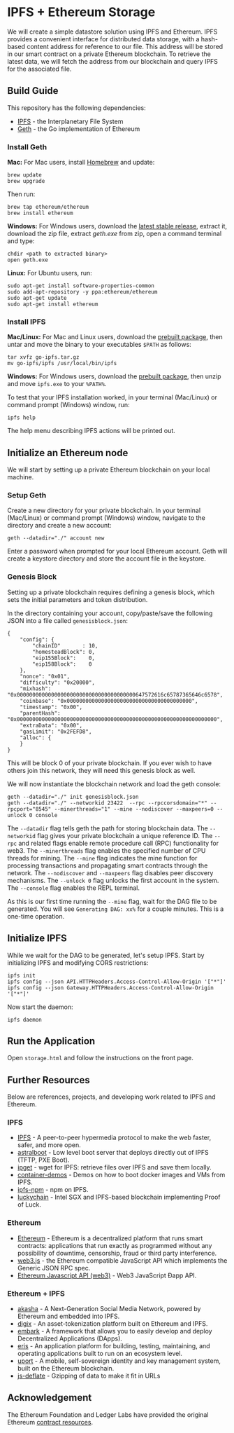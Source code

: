 # IPFS + Ethereum Storage

We will create a simple datastore solution using IPFS and Ethereum. IPFS provides a convenient interface for distributed data storage, with a hash-based content address for reference to our file. This address will be stored in our smart contract on a private Ethereum blockchain. To retrieve the latest data, we will fetch the address from our blockchain and query IPFS for the associated file.

## Build Guide

This repository has the following dependencies:
 * [IPFS](https://ipfs.io) - the Interplanetary File System
 * [Geth](https://ethereum.org/cli) - the Go implementation of Ethereum

### Install Geth

__Mac:__ For Mac users, install [Homebrew](https://brew.sh/) and update:
```
brew update
brew upgrade
```
Then run:
```
brew tap ethereum/ethereum
brew install ethereum
```

__Windows:__ For Windows users, download the [latest stable release](https://geth.ethereum.org/downloads/), extract it, download the zip file, extract _geth.exe_ from zip, open a command terminal and type:
```
chdir <path to extracted binary>
open geth.exe
```

__Linux:__ For Ubuntu users, run:
```
sudo apt-get install software-properties-common
sudo add-apt-repository -y ppa:ethereum/ethereum
sudo apt-get update
sudo apt-get install ethereum
```

### Install IPFS

__Mac/Linux:__ For Mac and Linux users, download the [prebuilt package](https://ipfs.io/docs/install/), then untar and move the binary to your executables `$PATH` as follows:
```
tar xvfz go-ipfs.tar.gz
mv go-ipfs/ipfs /usr/local/bin/ipfs
```

__Windows:__ For Windows users, download the [prebuilt package](https://ipfs.io/docs/install/), then unzip and move `ipfs.exe` to your `%PATH%`.

To test that your IPFS installation worked, in your terminal (Mac/Linux) or command prompt (Windows) window, run:
```
ipfs help
```
The help menu describing IPFS actions will be printed out.


## Initialize an Ethereum node

We will start by setting up a private Ethereum blockchain on your local machine.

### Setup Geth

Create a new directory for your private blockchain. In your terminal (Mac/Linux) or command prompt (Windows) window, navigate to the directory and create a new account:
```
geth --datadir="./" account new
```
Enter a password when prompted for your local Ethereum account. Geth will create a keystore directory and store the account file in the keystore.

### Genesis Block

Setting up a private blockchain requires defining a genesis block, which sets the initial parameters and token distribution.

In the directory containing your account, copy/paste/save the following JSON into a file called `genesisblock.json`:
```
{
    "config": {
        "chainID"       : 10,
        "homesteadBlock": 0,
        "eip155Block":    0,
        "eip158Block":    0
    },
    "nonce": "0x01",
    "difficulty": "0x20000",
    "mixhash": "0x00000000000000000000000000000000000000647572616c65787365646c6578",
    "coinbase": "0x0000000000000000000000000000000000000000",
    "timestamp": "0x00",
    "parentHash": "0x0000000000000000000000000000000000000000000000000000000000000000",
    "extraData": "0x00",
    "gasLimit": "0x2FEFD8",
    "alloc": {
    }
}
```
This will be block 0 of your private blockchain. If you ever wish to have others join this network, they will need this genesis block as well.

We will now instantiate the blockchain network and load the geth console:
```
geth --datadir="./" init genesisblock.json
geth --datadir="./" --networkid 23422  --rpc --rpccorsdomain="*" --rpcport="8545" --minerthreads="1" --mine --nodiscover --maxpeers=0 --unlock 0 console
```
The `--datadir` flag tells geth the path for storing blockchain data. The `--networkid` flag gives your private blockchain a unique reference ID. The `--rpc` and related flags enable remote procedure call (RPC) functionality for web3. The `--minerthreads` flag enables the specified number of CPU threads for mining. The `--mine` flag indicates the mine function for processing transactions and propagating smart contracts through the network. The `--nodiscover` and `--maxpeers` flag disables peer discovery mechanisms. The `--unlock 0` flag unlocks the first account in the system. The `--console` flag enables the REPL terminal.

As this is our first time running the `--mine` flag, wait for the DAG file to be generated. You will see `Generating DAG: xx%` for a couple minutes. This is a one-time operation.

## Initialize IPFS

While we wait for the DAG to be generated, let's setup IPFS. Start by initializing IPFS and modifying CORS restrictions:
```
ipfs init
ipfs config --json API.HTTPHeaders.Access-Control-Allow-Origin '["*"]'
ipfs config --json Gateway.HTTPHeaders.Access-Control-Allow-Origin '["*"]'
```

Now start the daemon:
```
ipfs daemon
```

## Run the Application

Open `storage.html` and follow the instructions on the front page.

## Further Resources

Below are references, projects, and developing work related to IPFS and Ethereum.

### IPFS
* [IPFS](http://ipfs.io) - A peer-to-peer hypermedia protocol to make the web faster, safer, and more open.
* [astralboot](https://github.com/ipfs/astralboot) - Low level boot server that deploys directly out of IPFS (TFTP, PXE Boot).
* [ipget](https://github.com/ipfs/ipget) - wget for IPFS: retrieve files over IPFS and save them locally.
* [container-demos](https://github.com/ipfs/container-demos) - Demos on how to boot docker images and VMs from IPFS.
* [ipfs-npm](https://github.com/ipfs/ipfs-npm) - npm on IPFS.
* [luckychain](https://github.com/luckychain/lucky) - Intel SGX and IPFS-based blockchain implementing Proof of Luck.

### Ethereum
* [Ethereum](https://www.ethereum.org/) - Ethereum is a decentralized platform that runs smart contracts: applications that run exactly as programmed without any possibility of downtime, censorship, fraud or third party interference.
* [web3.js](https://github.com/ethereum/web3.js) - the Ethereum compatible JavaScript API which implements the Generic JSON RPC spec.
* [Ethereum Javascript API (web3)](https://github.com/ethereum/wiki/wiki/JavaScript-API) - Web3 JavaScript Ðapp API.

### Ethereum + IPFS
 * [akasha](http://akasha.world/) - A Next-Generation Social Media Network, powered by Ethereum and embedded into IPFS.
 * [digix](https://www.dgx.io/) - An asset-tokenization platform built on Ethereum and IPFS.
 * [embark](https://github.com/iurimatias/embark-framework) - A framework that allows you to easily develop and deploy Decentralized Applications (DApps).
 * [eris](https://github.com/eris-ltd/eris) - An application platform for building, testing, maintaining, and
operating applications built to run on an ecosystem level.
 * [uport](https://www.uport.me) - A mobile, self-sovereign identity and key management system, built on the Ethereum blockchain.
 * [js-deflate](https://github.com/dankogai/js-deflate) - Gzipping of data to make it fit in URLs

## Acknowledgement

The Ethereum Foundation and Ledger Labs have provided the original Ethereum [contract resources](https://github.com/ledgerlabs/ethereum-getting-started/wiki/Anatomy-of-a-Contract).